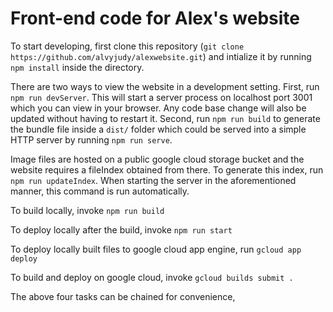 # Front-end code for Alex's website

To start developing, first clone this repository
(``git clone https://github.com/alvyjudy/alexwebsite.git``) and intialize it
by running ``npm install`` inside the directory.

There are two ways to view the website in a development setting. First, run
``npm run devServer``. This will start a server process on localhost port
3001 which you can view in your browser. Any code base change will also be
updated without having to restart it. Second, run ``npm run build`` to generate
the bundle file inside a ``dist/`` folder which could be served into a simple
HTTP server by running ``npm run serve``.

Image files are hosted on a public google cloud storage bucket and the website
requires a fileIndex obtained from there. To generate this index, run ``npm
run updateIndex``. When starting the server in the aforementioned manner, this
command is run automatically.


To build locally, invoke ``npm run build``

To deploy locally after the build, invoke ``npm run start``

To deploy locally built files to google cloud app engine, run ``gcloud app
deploy``

To build and deploy on google cloud, invoke ``gcloud builds submit .``

The above four tasks can be chained for convenience,
